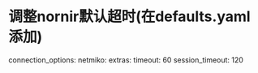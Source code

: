 # 调整nornir默认超时(在defaults.yaml添加)
connection_options:
  netmiko:
    extras:
      timeout: 60 
      session_timeout: 120
